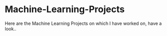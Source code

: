 # Machine-Learning-Projects
Here are the Machine Learning Projects on which I have worked on, have a look..
